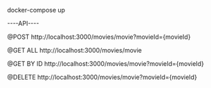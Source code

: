 docker-compose up



----API----

@POST
http://localhost:3000/movies/movie?movieId={movieId}

@GET ALL
http://localhost:3000/movies/movie

@GET BY ID
http://localhost:3000/movies/movie?movieId={movieId}

@DELETE
http://localhost:3000/movies/movie?movieId={movieId}
